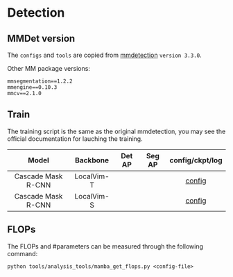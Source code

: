 # Detection

## MMDet version
The `configs` and `tools` are copied from [mmdetection](https://github.com/open-mmlab/mmdetection) `version 3.3.0`.

Other MM package versions:
```shell
mmsegmentation==1.2.2
mmengine==0.10.3
mmcv==2.1.0
```


## Train

The training script is the same as the original mmdetection, you may see the official documentation for lauching the training.

|Model|Backbone|Det AP|Seg AP|config/ckpt/log|
|:--:|:--:|:--:|:--:|:--:|
|Cascade Mask R-CNN|LocalVim-T|||[config](configs/local_mamba/vitdet_cascade_mask-rcnn_local_vim_tiny_lsj-100e.py)|
|Cascade Mask R-CNN|LocalVim-S|||[config](configs/local_mamba/vitdet_cascade_mask-rcnn_local_vim_small_lsj-100e.py)|


## FLOPs

The FLOPs and #parameters can be measured through the following command:
```shell
python tools/analysis_tools/mamba_get_flops.py <config-file>
```

